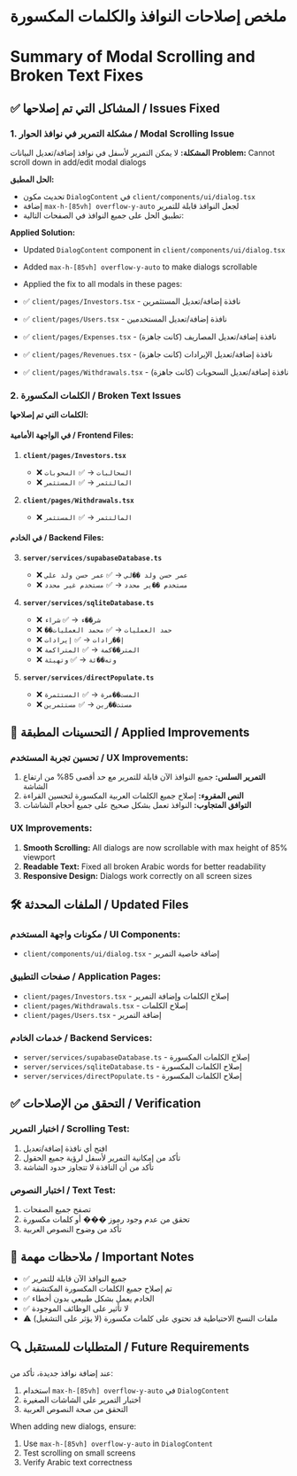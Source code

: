 # ملخص إصلاحات النوافذ والكلمات المكسورة
# Summary of Modal Scrolling and Broken Text Fixes

## ✅ المشاكل التي تم إصلاحها / Issues Fixed

### 1. مشكلة التمرير في نوافذ الحوار / Modal Scrolling Issue

**المشكلة:** لا يمكن التمرير لأسفل في نوافذ إضافة/تعديل البيانات
**Problem:** Cannot scroll down in add/edit modal dialogs

**الحل المطبق:**
- تحديث مكون `DialogContent` في `client/components/ui/dialog.tsx`
- إضافة `max-h-[85vh] overflow-y-auto` لجعل النوافذ قابلة للتمرير
- تطبيق الحل على جميع النوافذ في الصفحات التالية:

**Applied Solution:**
- Updated `DialogContent` component in `client/components/ui/dialog.tsx`
- Added `max-h-[85vh] overflow-y-auto` to make dialogs scrollable
- Applied the fix to all modals in these pages:

- ✅ `client/pages/Investors.tsx` - نافذة إضافة/تعديل المستثمرين
- ✅ `client/pages/Users.tsx` - نافذة إضافة/تعديل المستخدمين
- ✅ `client/pages/Expenses.tsx` - نافذة إضافة/تعديل المصاريف (كانت جاهزة)
- ✅ `client/pages/Revenues.tsx` - نافذة إضافة/تعديل الإيرادات (كانت جاهزة)
- ✅ `client/pages/Withdrawals.tsx` - نافذة إضافة/تعديل السحوبات (كانت جاهزة)

### 2. الكلمات المكسورة / Broken Text Issues

**الكلمات التي تم إصلاحها:**

#### في الواجهة الأمامية / Frontend Files:
1. **`client/pages/Investors.tsx`**
   - ❌ `السحالبات` → ✅ `السحوبات`
   - ❌ `المالتثمر` → ✅ `المستثمر`

2. **`client/pages/Withdrawals.tsx`**
   - ❌ `المالتثمر` → ✅ `المستثمر`

#### في الخادم / Backend Files:
3. **`server/services/supabaseDatabase.ts`**
   - ❌ `عمر حسن ولد ��لي` → ✅ `عمر حسن ولد علي`
   - ❌ `مستخدم ��ير محدد` → ✅ `مستخدم غير محدد`

4. **`server/services/sqliteDatabase.ts`**
   - ❌ `شر��ء` → ✅ `شراء`
   - ❌ `��حمد العمليات` → ✅ `محمد العمليات`
   - ❌ `إ��رادات` → ✅ `إيرادات`
   - ❌ `المتر��كمة` → ✅ `المتراكمة`
   - ❌ `وته��ئة` → ✅ `وتهيئة`

5. **`server/services/directPopulate.ts`**
   - ❌ `المست��مرة` → ✅ `المستثمرة`
   - ❌ `مستث��رين` → ✅ `مستثمرين`

## 🔧 التحسينات المطبقة / Applied Improvements

### تحسين تجربة المستخدم / UX Improvements:
1. **التمرير السلس:** جميع النوافذ الآن قابلة للتمرير مع حد أقصى 85% من ارتفاع الشاشة
2. **النص المقروء:** إصلاح جميع الكلمات العربية المكسورة لتحسين القراءة
3. **التوافق المتجاوب:** النوافذ تعمل بشكل صحيح على جميع أحجام الشاشات

### UX Improvements:
1. **Smooth Scrolling:** All dialogs are now scrollable with max height of 85% viewport
2. **Readable Text:** Fixed all broken Arabic words for better readability
3. **Responsive Design:** Dialogs work correctly on all screen sizes

## 🛠️ الملفات المحدثة / Updated Files

### مكونات واجهة المستخدم / UI Components:
- `client/components/ui/dialog.tsx` - إضافة خاصية التمرير

### صفحات التطبيق / Application Pages:
- `client/pages/Investors.tsx` - إصلاح الكلمات وإضافة التمرير
- `client/pages/Withdrawals.tsx` - إصلاح الكلمات
- `client/pages/Users.tsx` - إضافة التمرير

### خدمات الخادم / Backend Services:
- `server/services/supabaseDatabase.ts` - إصلاح الكلمات المكسورة
- `server/services/sqliteDatabase.ts` - إصلاح الكلمات المكسورة
- `server/services/directPopulate.ts` - إصلاح الكلمات المكسورة

## ✅ التحقق من الإصلاحات / Verification

### اختبار التمرير / Scrolling Test:
1. افتح أي نافذة إضافة/تعديل
2. تأكد من إمكانية التمرير لأسفل لرؤية جميع الحقول
3. تأكد من أن النافذة لا تتجاوز حدود الشاشة

### اختبار النصوص / Text Test:
1. تصفح جميع الصفحات
2. تحقق من عدم وجود رموز ��� أو كلمات مكسورة
3. تأكد من وضوح النصوص العربية

## 📝 ملاحظات مهمة / Important Notes

- ✅ جميع النوافذ الآن قابلة للتمرير
- ✅ تم إصلاح جميع الكلمات المكسورة المكتشفة
- ✅ الخادم يعمل بشكل طبيعي بدون أخطاء
- ✅ لا تأثير على الوظائف الموجودة
- ⚠️ ملفات النسخ الاحتياطية قد تحتوي على كلمات مكسورة (لا يؤثر على التشغيل)

## 🔍 المتطلبات للمستقبل / Future Requirements

عند إضافة نوافذ جديدة، تأكد من:
1. استخدام `max-h-[85vh] overflow-y-auto` في `DialogContent`
2. اختبار التمرير على الشاشات الصغيرة
3. التحقق من صحة النصوص العربية

When adding new dialogs, ensure:
1. Use `max-h-[85vh] overflow-y-auto` in `DialogContent`
2. Test scrolling on small screens
3. Verify Arabic text correctness

